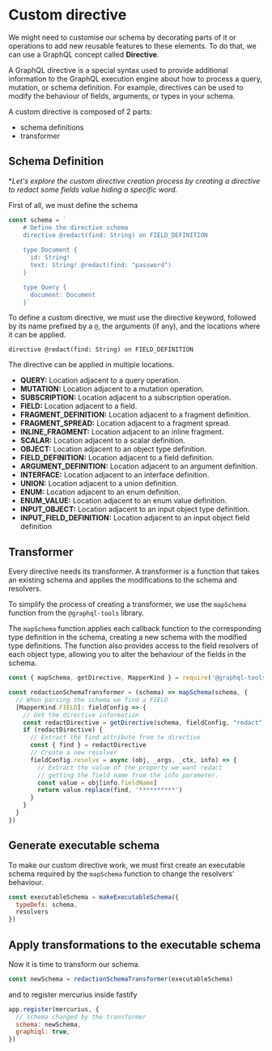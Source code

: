 # Custom directive

We might need to customise our schema by decorating parts of it or operations to add new reusable features to these elements.
To do that, we can use a GraphQL concept called **Directive**.

A GraphQL directive is a special syntax used to provide additional information to the GraphQL execution engine about how to process a query, mutation, or schema definition. 
For example, directives can be used to modify the behaviour of fields, arguments, or types in your schema. 

A custom directive is composed of 2 parts:
- schema definitions
- transformer

## Schema Definition

**Let's explore the custom directive creation process by creating a directive to redact some fields value hiding a specific word.*

First of all, we must define the schema

```js
const schema = `
    # Define the directive schema
    directive @redact(find: String) on FIELD_DEFINITION
    
    type Document {
      id: String!
      text: String! @redact(find: "password")
    }

    type Query {
      document: Document
    }`
```

To define a custom directive, we must use the directive keyword, followed by its name prefixed by a `@`, the arguments (if any), and the locations where it can be applied. 

```
directive @redact(find: String) on FIELD_DEFINITION
```

The directive can be applied in multiple locations.

- **QUERY:** Location adjacent to a query operation.
- **MUTATION:** Location adjacent to a mutation operation.
- **SUBSCRIPTION:** Location adjacent to a subscription operation.
- **FIELD:** Location adjacent to a field.
- **FRAGMENT_DEFINITION:** Location adjacent to a fragment definition.
- **FRAGMENT_SPREAD:** Location adjacent to a fragment spread.
- **INLINE_FRAGMENT:** Location adjacent to an inline fragment.
- **SCALAR:** Location adjacent to a scalar definition.
- **OBJECT:** Location adjacent to an object type definition.
- **FIELD_DEFINITION:** Location adjacent to a field definition.
- **ARGUMENT_DEFINITION:** Location adjacent to an argument definition.
- **INTERFACE:** Location adjacent to an interface definition.
- **UNION:** Location adjacent to a union definition.
- **ENUM:** Location adjacent to an enum definition.
- **ENUM_VALUE:** Location adjacent to an enum value definition.
- **INPUT_OBJECT:** Location adjacent to an input object type definition.
- **INPUT_FIELD_DEFINITION:** Location adjacent to an input object field definition

## Transformer

Every directive needs its transformer.
A transformer is a function that takes an existing schema and applies the modifications to the schema and resolvers.

To simplify the process of creating a transformer, we use the `mapSchema` function from the `@graphql-tools` library.

The `mapSchema` function applies each callback function to the corresponding type definition in the schema, creating a new schema with the modified type definitions. The function also provides access to the field resolvers of each object type, allowing you to alter the behaviour of the fields in the schema.

```js
const { mapSchema, getDirective, MapperKind } = require('@graphql-tools/utils')

const redactionSchemaTransformer = (schema) => mapSchema(schema, {
  // When parsing the schema we find a FIELD
  [MapperKind.FIELD]: fieldConfig => {
    // Get the directive information
    const redactDirective = getDirective(schema, fieldConfig, "redact")?.[0]
    if (redactDirective) {
      // Extract the find attribute from te directive
      const { find } = redactDirective
      // Create a new resolver
      fieldConfig.resolve = async (obj, _args, _ctx, info) => {
        // Extract the value of the property we want redact 
        // getting the field name from the info parameter.
        const value = obj[info.fieldName]
        return value.replace(find, '**********')
      }
    }
  }
})
```

## Generate executable schema
To make our custom directive work, we must first create an executable schema required by the `mapSchema` function to change the resolvers' behaviour.

```js
const executableSchema = makeExecutableSchema({
  typeDefs: schema,
  resolvers
})
```

## Apply transformations to the executable schema

Now it is time to transform our schema.

```js
const newSchema = redactionSchemaTransformer(executableSchema)
```

and to register mercurius inside fastify

```js
app.register(mercurius, {
  // schema changed by the transformer
  schema: newSchema,
  graphiql: true,
})
```

